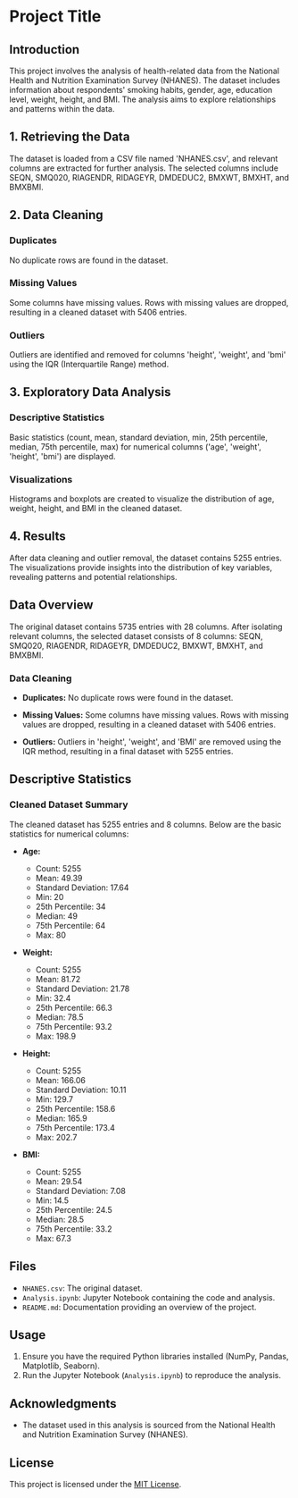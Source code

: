 # Project Title

## Introduction

This project involves the analysis of health-related data from the National Health and Nutrition Examination Survey (NHANES). The dataset includes information about respondents' smoking habits, gender, age, education level, weight, height, and BMI. The analysis aims to explore relationships and patterns within the data.

## 1. Retrieving the Data

The dataset is loaded from a CSV file named 'NHANES.csv', and relevant columns are extracted for further analysis. The selected columns include SEQN, SMQ020, RIAGENDR, RIDAGEYR, DMDEDUC2, BMXWT, BMXHT, and BMXBMI.

## 2. Data Cleaning

### Duplicates
No duplicate rows are found in the dataset.

### Missing Values
Some columns have missing values. Rows with missing values are dropped, resulting in a cleaned dataset with 5406 entries.

### Outliers
Outliers are identified and removed for columns 'height', 'weight', and 'bmi' using the IQR (Interquartile Range) method.

## 3. Exploratory Data Analysis

### Descriptive Statistics
Basic statistics (count, mean, standard deviation, min, 25th percentile, median, 75th percentile, max) for numerical columns ('age', 'weight', 'height', 'bmi') are displayed.

### Visualizations
Histograms and boxplots are created to visualize the distribution of age, weight, height, and BMI in the cleaned dataset.

## 4. Results

After data cleaning and outlier removal, the dataset contains 5255 entries. The visualizations provide insights into the distribution of key variables, revealing patterns and potential relationships.
## Data Overview

The original dataset contains 5735 entries with 28 columns. After isolating relevant columns, the selected dataset consists of 8 columns: SEQN, SMQ020, RIAGENDR, RIDAGEYR, DMDEDUC2, BMXWT, BMXHT, and BMXBMI.

### Data Cleaning

- **Duplicates:** No duplicate rows were found in the dataset.
  
- **Missing Values:** Some columns have missing values. Rows with missing values are dropped, resulting in a cleaned dataset with 5406 entries.

- **Outliers:** Outliers in 'height', 'weight', and 'BMI' are removed using the IQR method, resulting in a final dataset with 5255 entries.

## Descriptive Statistics

### Cleaned Dataset Summary

The cleaned dataset has 5255 entries and 8 columns. Below are the basic statistics for numerical columns:

- **Age:**
  - Count: 5255
  - Mean: 49.39
  - Standard Deviation: 17.64
  - Min: 20
  - 25th Percentile: 34
  - Median: 49
  - 75th Percentile: 64
  - Max: 80

- **Weight:**
  - Count: 5255
  - Mean: 81.72
  - Standard Deviation: 21.78
  - Min: 32.4
  - 25th Percentile: 66.3
  - Median: 78.5
  - 75th Percentile: 93.2
  - Max: 198.9

- **Height:**
  - Count: 5255
  - Mean: 166.06
  - Standard Deviation: 10.11
  - Min: 129.7
  - 25th Percentile: 158.6
  - Median: 165.9
  - 75th Percentile: 173.4
  - Max: 202.7

- **BMI:**
  - Count: 5255
  - Mean: 29.54
  - Standard Deviation: 7.08
  - Min: 14.5
  - 25th Percentile: 24.5
  - Median: 28.5
  - 75th Percentile: 33.2
  - Max: 67.3




## Files

- `NHANES.csv`: The original dataset.
- `Analysis.ipynb`: Jupyter Notebook containing the code and analysis.
- `README.md`: Documentation providing an overview of the project.

## Usage

1. Ensure you have the required Python libraries installed (NumPy, Pandas, Matplotlib, Seaborn).
2. Run the Jupyter Notebook (`Analysis.ipynb`) to reproduce the analysis.

## Acknowledgments

- The dataset used in this analysis is sourced from the National Health and Nutrition Examination Survey (NHANES).

## License

This project is licensed under the [MIT License](LICENSE).

